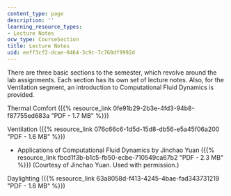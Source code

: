 ```yaml
---
content_type: page
description: ''
learning_resource_types:
- Lecture Notes
ocw_type: CourseSection
title: Lecture Notes
uid: eeff3cf2-dcae-0464-3c9c-7c760df9992d
---
```


There are three basic sections to the semester, which revolve around the lab assignments. Each section has its own set of lecture notes. Also, for the Ventilation segment, an introduction to Computational Fluid Dynamics is provided.

Thermal Comfort ({{% resource_link 0fe91b29-2b3e-4fd3-94b8-f87755ed683a "PDF - 1.7 MB" %}})

Ventilation ({{% resource_link 076c66c6-1d5d-15d8-db56-e5a45f06a200 "PDF - 1.6 MB" %}})

*   Applications of Computational Fluid Dynamics by Jinchao Yuan ({{% resource_link fbcd1f3b-b1c5-fb50-ecbe-710549ca67b2 "PDF - 2.3 MB" %}}) (Courtesy of Jinchao Yuan. Used with permission.)

Daylighting ({{% resource_link 63a8058d-f413-4245-4bae-fad343731219 "PDF - 1.8 MB" %}})